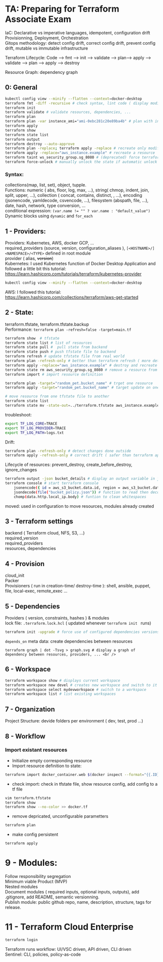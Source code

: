 # TA: Preparing for Terraform Associate Exam
IaC:
Declarative vs imperative languages, idempotent, configuration drift<br />
Provisionning, Deployment, Orchestration <br />
Gitops methodology: detect config drift, correct config drift, prevent config drift, mutable vs immutable infrastructure <br />


Terraform Lifecycle:
Code --> fmt --> init  --> validate --> plan--> apply  --> validate  --> plan --> apply --> destroy <br />

Resource Graph: dependency graph

## 0: General
```bash
kubectl config view --minify --flatten --context=docker-desktop
terraform fmt -diff -recursive # check syntax, lint code ( display modifications )
terraform init 
terraform validate # validate resources, dependencies, ...
terraform plan
terraform plan -var instance_ami="ami-0ebc281c20e89ba4b" # plan with input var 
terraform apply
terraform show
terraform state list
terraform output
terraform destroy --auto-approve
terraform plan -replace; terraform apply -replace # recreate only modified resources
terraform apply -replace="aws_instance.example" # recreate a resource
terraform taint ws_security_group.sg_8080 # (deprecated) force terraform to replace the resource next apply
terraform force-unlock # manually unlock the state if automatic unlock failed
```

### Syntax:
collections(map, list, set), object, tupple.<br />
Functions: numeric ( abs, floor, log, max, ...), string( chmop, indent, join, split, upper, ...), collection ( concat, contains, distinct, , ...), encoding (jsonencode, yamldecode, csvencode, ...), filesystem (abspath, file, ...), date, hash, network, type conversion, ... <br />
conditional expression: ```(var.name != "" ? var.name : "default_value") ``` <br />
Dynamic blocks using ```dynamic``` and ``` for_each ``` <br />
 
## 1 - Providers:
Providers: Kubernetes, AWS, docker GCP, ... <br />
required_providers (source, version, configuration_aliases ), ``` [<HOSTNAME>/]<NAMESPACE>/<TYPE> ``` defined in root module <br />
provider ( alias, ~~version~~) <br />
Kubernetes: I used Kubernetes function of Docker Desktop Application and followed a little bit this tutorial: https://learn.hashicorp.com/tutorials/terraform/kubernetes-provider
```bash
kubectl config view --minify --flatten --context=docker-desktop
```
AWS: I followed this tutorial: https://learn.hashicorp.com/collections/terraform/aws-get-started 

## 2 - State:
terraform.tfstate, terraform.tfstate.backup <br />
Performance: ``` terraform plan -refresh=false -target=main.tf ```
```bash
terraform show  # tfstate
terraform state list # list of resources
terraform state pull #  pull state from backend
terraform state push # push tfstate file to backend
terraform refresh # update tfstate file from real world
terraform plan -refresh-only # better than terraform refresh ( more details )
terraform apply -replace="aws_instance.example" # destroy and recreate a resource
terraform state rm aws_security_group.sg_8080 # remove a resource from tfstate file ( will not be destroyed or removed from config)
terraform import # import resource definition 
```
```bash
terraform plan -target="random_pet.bucket_name" # trget one resource
terraform apply -target="random_pet.bucket_name" # target update on one resource
```
```bash
# move resource from one tfstate file to another
terraform state list 
terraform state mv -state-out=../terraform.tfstate aws_instance.example_new aws_instance.example_new
```
troubleshoot:
```bash
export TF_LOG_CORE=TRACE
export TF_LOG_PROVIDER=TRACE
export TF_LOG_PATH=logs.txt
```
Drift:
```bash
terraform plan -refresh-only # detect changes done outside 
terraform apply -refresh-only # correct drift ( safer than terraform apply  )

```
Lifecycle of resources: prevent_destroy, create_before_destroy, ignore_changes

```bash
terraform output -json bucket_details # display an output variable in json format
terraform console # start terraform console
    jsonencode({ id = aws_s3_bucket.data.id, region = aws_s3_bucket.data.region })  # function to encode json
    jsondecode(file("bucket_policy.json")) # function to read then decode json file to HCL
    chomp(data.http.local_ip.body) # funtion to clean whitespaces
```
moved: used in configuration to move resources, modules already created
## 3 - Terraform settings
backend ( Terraform cloud, NFS, S3, ...) <br />
required_version <br />
required_providers <br />
resources, dependencies <br />
## 4 - Provision
cloud_init <br />
Packer <br />
Provisioners ( run in creation-time/ destroy-time ): shell, ansible, puppet, file, local-exec, remote_exec ... <br />
## 5 - Dependencies
Providers ( version, constraints, hashes ) & modules <br />
lock file: ```.terraform.lock.hcl``` ( updated whenever  ```terraform init ``` runs) <br />
```bash
terraform init -upgrade # force use of configured dependencies versions ( discard lock file details )
```
```depends_on``` meta data: create dependencies between resources
```
terraform graph | dot -Tsvg > graph.svg # display a graph of dependency between resources, providers, ... <br />
```
## 6 - Workspace
```bash
terraform workspace show # displays current workspace
terraform workspace new devel # creates new workspace and switch to it ( creates terraform.tfstate.d/devel directory )
terraform workspace select mydevworkspace # switch to a workspace
terraform workspace list # list existing workspaces
```
## 7 - Organization
Project Structure: devide folders per environment ( dev, test, prod ...) <br />
## 8 - Workflow
### Import existant resources
- Initialize empty corresponding resource <br />
- Import resource definition to state: <br />
```bash
terraform import docker_container.web $(docker inspect --format="{{.ID}}" hashicorp-learn) # import a running container
```
- check import: check in tfstate file, show resource config, add config to a tf file <br />
```bash
vim terraform.tfstate 
terraform show 
terraform show --no-color >> docker.tf
```
- remove depricated, unconfigurable parametters
```bash
terraform plan
```
- make config persistent
```bash
terraform apply
```
# 9 - Modules:
Follow responsibility segregation <br />
Minimum viable Product (MVP) <br />
Nested modules <br />
Document modules ( required inputs, optional inputs, outputs), add .gitignore, add README, semantic versionning. <br />
Publish module: public github repo, name, description, structure, tags for release. <br />

# 11 - Terraform Cloud  Enterprise
```bash
terraform login
```
Terraform runs workflow: UI/VSC driven, API driven, CLI driven <br />
Sentinel: CLI, policies, policy-as-code
